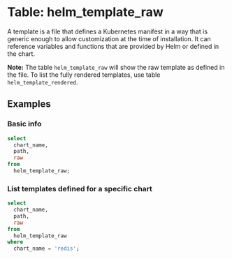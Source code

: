 # Table: helm_template_raw

A template is a file that defines a Kubernetes manifest in a way that is generic enough to allow customization at the time of installation. It can reference variables and functions that are provided by Helm or defined in the chart.

**Note:** The table `helm_template_raw` will show the raw template as defined in the file. To list the fully rendered templates, use table `helm_template_rendered`.

## Examples

### Basic info

```sql
select
  chart_name,
  path,
  raw
from
  helm_template_raw;
```

### List templates defined for a specific chart

```sql
select
  chart_name,
  path,
  raw
from
  helm_template_raw
where
  chart_name = 'redis';
```
